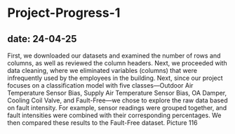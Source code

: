 # Project-Progress-1
date: 24-04-25
----------------------------------------
First, we downloaded our datasets and examined the number of rows and columns, as well as reviewed the column headers. Next, we proceeded with data cleaning, where we eliminated variables (columns) that were infrequently used by the employees in the building.
Next, since our project focuses on a classification model with five classes—Outdoor Air Temperature Sensor Bias, Supply Air Temperature Sensor Bias, OA Damper, Cooling Coil Valve, and Fault-Free—we chose to explore the raw data based on fault intensity. For example, sensor readings were grouped together, and fault intensities were combined with their corresponding percentages. We then compared these results to the Fault-Free dataset.
Picture 116
